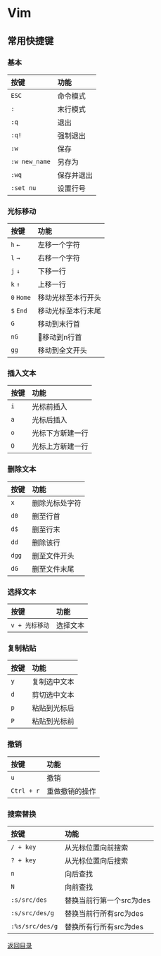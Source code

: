 # Vim

## 常用快捷键
### 基本
|按键|功能|
|:---|:---|
|`ESC`|命令模式|
|`:`|末行模式|
|`:q`|退出|
|`:q!`|强制退出|
|`:w`|保存|
|`:w new_name`|另存为|
|`:wq`|保存并退出|
|`:set nu`|设置行号|

### 光标移动
|按键|功能|
|:---|:---|
|`h` `←`|左移一个字符|
|`l` `→`|右移一个字符|
|`j` `↓`|下移一行|
|`k` `↑`|上移一行|
|`0` `Home`|移动光标至本行开头|
|`$` `End`|移动光标至本行末尾|
|`G`|移动到末行首|
|`nG`|移动到n行首|
|`gg`|移动到全文开头|

### 插入文本
|按键|功能|
|:---|:---|
|`i`|光标前插入|
|`a`|光标后插入|
|`o`|光标下方新建一行|
|`O`|光标上方新建一行|

### 删除文本
|按键|功能|
|:---|:---|
|`x`|删除光标处字符|
|`d0`|删至行首|
|`d$`|删至行末|
|`dd`|删除该行|
|`dgg`|删至文件开头|
|`dG`|删至文件末尾|

### 选择文本
|按键|功能|
|:---|:---|
|`v + 光标移动`|选择文本|

### 复制粘贴
|按键|功能|
|:---|:---|
|`y`|复制选中文本|
|`d`|剪切选中文本|
|`p`|粘贴到光标后|
|`P`|粘贴到光标前|

### 撤销
|按键|功能|
|:---|:---|
|`u`|撤销|
|`Ctrl + r`|重做撤销的操作|

### 搜索替换
|按键|功能|
|:---|:---|
|`/ + key`|从光标位置向前搜索|
|`? + key`|从光标位置向后搜索|
|`n`|向后查找|
|`N`|向前查找|
|`:s/src/des`|替换当前行第一个src为des|
|`:s/src/des/g`|替换当前行所有src为des|
|`:%s/src/des/g`|替换所有行所有src为des|

[返回目录](../CONTENTS.md)